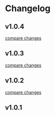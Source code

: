 # Changelog


## v1.0.4

[compare changes](https://github.com/superdev-tech/nuxt-facebook-chat/compare/v1.0.3...v1.0.4)

## v1.0.3

[compare changes](https://github.com/superdev-tech/nuxt-facebook-chat/compare/v1.0.2...v1.0.3)

## v1.0.2

[compare changes](https://github.com/superdev-tech/nuxt-facebook-chat/compare/v1.0.1...v1.0.2)

## v1.0.1

